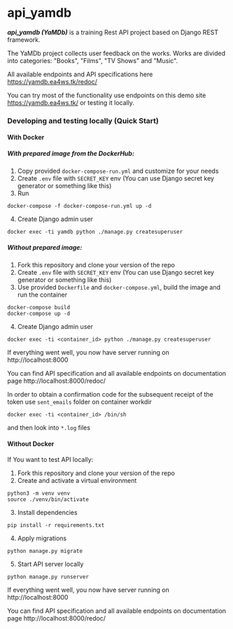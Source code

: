 # api_yamdb
***api_yamdb (YaMDb)*** is a training Rest API project based on Django REST framework.

The YaMDb project collects user feedback on the works. Works are divided into categories: "Books", "Films", "TV Shows" and "Music".

All available endpoints and API specifications here https://yamdb.ea4ws.tk/redoc/

You can try most of the functionality use endpoints on this demo site https://yamdb.ea4ws.tk/ or testing it locally.

### Developing and testing locally (Quick Start)

#### With Docker

##### With prepared image from the DockerHub:
  1. Copy provided `docker-compose-run.yml` and customize for your needs
  2. Create `.env` file with `SECRET_KEY` env (You can use Django secret key generator or something like this)
  3. Run
  ```
  docker-compose -f docker-compose-run.yml up -d
  ```
  4. Create Django admin user
  ```
  docker exec -ti yamdb python ./manage.py createsuperuser
  ```
  
##### Without prepared image:

  1. Fork this repository and clone your version of the repo
  2. Create `.env` file with `SECRET_KEY` env (You can use Django secret key generator or something like this)
  3. Use provided `Dockerfile` and `docker-compose.yml`, build the image and run the container
  ```
  docker-compose build
  docker-compose up -d
  ```
  4. Create Django admin user
  
  ```
  docker exec -ti <container_id> python ./manage.py createsuperuser
  ```
  If everything went well, you now have server running on http://localhost:8000
  
  You can find API specification and all available endpoints on documentation page http://localhost:8000/redoc/
  
  In order to obtain a confirmation code for the subsequent receipt of the token use `sent_emails` folder on container workdir
  ```
  docker exec -ti <container_id> /bin/sh
  ```
  and then look into ``*.log`` files

#### Without Docker

If You want to test API locally:
  1. Fork this repository and clone your version of the repo
  2. Create and activate a virtual environment
  ```
python3 -m venv venv
source ./venv/bin/activate
  ```
  3. Install dependencies
  ```
pip install -r requirements.txt
```
  4. Apply migrations
  ```
python manage.py migrate
```
  5. Start API server locally
```
python manage.py runserver
```
If everything went well, you now have server running on http://localhost:8000

You can find API specification and all available endpoints on documentation page http://localhost:8000/redoc/
